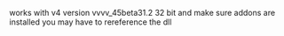 works with v4 version vvvv_45beta31.2  32 bit and make sure addons are installed
you may have to rereference the dll